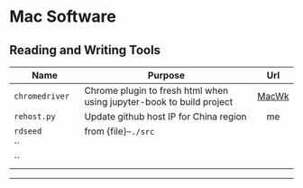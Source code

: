 # Mac Software

## Reading and Writing Tools


<style>
table th:first-of-type {
    width: 25%;
}
table th:nth-of-type(2) {
    width: 65%;
}
table th:nth-of-type(3) {
    width: 10%;
}

</style>

|        Name       |       Purpose       |        Url        | 
|    ------------   |    -------------    |  :-------------:  |   
|   `chromedriver`  | Chrome plugin to fresh html when using jupyter-book to build project |  [MacWk](https://chromedriver.chromium.org/)      |   
|    `rehost.py`    | Update github host IP for China region  |   me   |  
|     `rdseed`      | from {file}`~./src` |                   |                     
|     ``            |                     |                   |                     
|     ``            |                     |                   |                     


---

